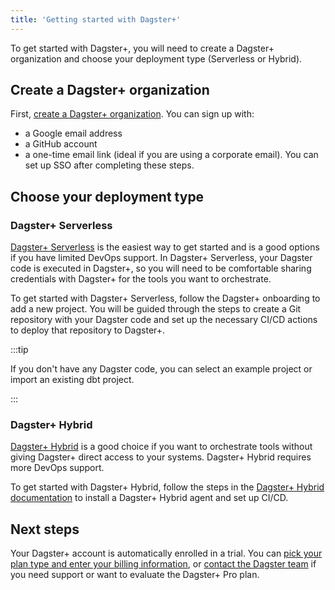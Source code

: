 ```yaml
---
title: 'Getting started with Dagster+'
---
```


To get started with Dagster+, you will need to create a Dagster+ organization and choose your deployment type (Serverless or Hybrid).

## Create a Dagster+ organization

First, [create a Dagster+ organization](https://dagster.plus/signup). You can sign up with:

- a Google email address
- a GitHub account
- a one-time email link (ideal if you are using a corporate email). You can set up SSO after completing these steps.

## Choose your deployment type

### Dagster+ Serverless

[Dagster+ Serverless](/dagster-plus/deployment/deployment-types/serverless) is the easiest way to get started and is a good options if you have limited DevOps support. In Dagster+ Serverless, your Dagster code is executed in Dagster+, so you will need to be comfortable sharing credentials with Dagster+ for the tools you want to orchestrate.

To get started with Dagster+ Serverless, follow the Dagster+ onboarding to add a new project. You will be guided through the steps to create a Git repository with your Dagster code and set up the necessary CI/CD actions to deploy that repository to Dagster+.

:::tip

If you don't have any Dagster code, you can select an example project or import an existing dbt project.

:::

### Dagster+ Hybrid

[Dagster+ Hybrid](/dagster-plus/deployment/deployment-types/hybrid) is a good choice if you want to orchestrate tools without giving Dagster+ direct access to your systems. Dagster+ Hybrid requires more DevOps support.

To get started with Dagster+ Hybrid, follow the steps in the [Dagster+ Hybrid documentation](/dagster-plus/deployment/deployment-types/hybrid/) to install a Dagster+ Hybrid agent and set up CI/CD.

## Next steps

Your Dagster+ account is automatically enrolled in a trial. You can [pick your plan type and enter your billing information](/dagster-plus/deployment/management/settings/dagster-plus-settings), or [contact the Dagster team](https://dagster.io/contact) if you need support or want to evaluate the Dagster+ Pro plan.
